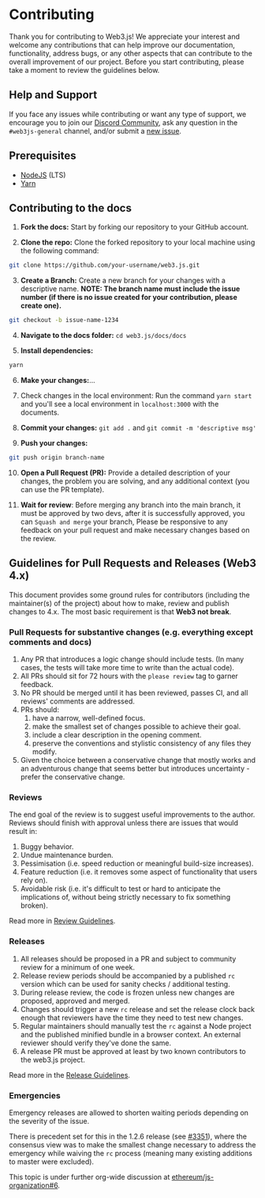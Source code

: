 # Contributing

Thank you for contributing to Web3.js! We appreciate your interest and welcome any contributions that can help improve our documentation, functionality, address bugs, or any other aspects that can contribute to the overall improvement of our project. Before you start contributing, please take a moment to review the guidelines below.

## Help and Support

If you face any issues while contributing or want any type of support, we encourage you to join our [Discord Community](https://discord.com/invite/3shNX8cqGR), ask any question in the `#web3js-general` channel, and/or submit a [new issue](https://github.com/web3/web3.js/issues/new).

## Prerequisites

- [NodeJS](https://nodejs.org/) (LTS)
- [Yarn](https://yarnpkg.com/)

## Contributing to the docs

1. **Fork the docs:** Start by forking our repository to your GitHub account.

2. **Clone the repo:** Clone the forked repository to your local machine using the following command:
```bash
git clone https://github.com/your-username/web3.js.git
```
3. **Create a Branch:** Create a new branch for your changes with a descriptive name.
    **NOTE: The branch name must include the issue number (if there is no issue created for your contribution, please create one).**
```bash
git checkout -b issue-name-1234
```
4. **Navigate to the docs folder:** `cd web3.js/docs/docs`

5. **Install dependencies:** 
```bash
yarn
```
6. **Make your changes:**...

7. Check changes in the local environment: Run the command `yarn start` and you'll see a local environment in `localhost:3000` with the documents.

8. **Commit your changes:** `git add .` and `git commit -m 'descriptive msg'` 

9. **Push your changes:**
```bash
git push origin branch-name
```

10. **Open a Pull Request (PR):** Provide a detailed description of your changes, the problem you are solving, and any additional context (you can use the PR template).

11. **Wait for review**: Before merging any branch into the main branch, it must be approved by two devs, after it is successfully approved, you can `Squash and merge` your branch, Please be responsive to any feedback on your pull request and make necessary changes based on the review.

## Guidelines for Pull Requests and Releases (Web3 4.x)

This document provides some ground rules for contributors (including the maintainer(s) of
the project) about how to make, review and publish changes to 4.x. The most basic requirement is
that **Web3 not break**.

### Pull Requests for substantive changes (e.g. everything except comments and docs)

1.  Any PR that introduces a logic change should include tests. (In many cases, the tests will take more time to write than the actual code).
1.  All PRs should sit for 72 hours with the `please review` tag to garner feedback.
1.  No PR should be merged until it has been reviewed, passes CI, and all reviews' comments are
    addressed.
1.  PRs should:
    1.  have a narrow, well-defined focus.
    1.  make the smallest set of changes possible to achieve their goal.
    1.  include a clear description in the opening comment.
    1.  preserve the conventions and stylistic consistency of any files they modify.
1.  Given the choice between a conservative change that mostly works and an adventurous change that seems better but introduces uncertainty - prefer the conservative change.

### Reviews

The end goal of the review is to suggest useful improvements to the author. Reviews should finish with approval unless there are issues that would result in:

1.  Buggy behavior.
1.  Undue maintenance burden.
1.  Pessimisation (i.e. speed reduction or meaningful build-size increases).
1.  Feature reduction (i.e. it removes some aspect of functionality that users rely on).
1.  Avoidable risk (i.e. it's difficult to test or hard to anticipate the implications of, without
    being strictly necessary to fix something broken).

Read more in [Review Guidelines](./REVIEW.md).

### Releases

1.  All releases should be proposed in a PR and subject to community review for a minimum of one week.
1.  Release review periods should be accompanied by a published `rc` version which can be used for sanity checks / additional testing.
1.  During release review, the code is frozen unless new changes are proposed, approved and merged.
1.  Changes should trigger a new `rc` release and set the release clock back enough that reviewers have the time they need to test new changes.
1.  Regular maintainers should manually test the `rc` against a Node project and the published
    minified bundle in a browser context. An external reviewer should verify they've done the same.
1.  A release PR must be approved at least by two known contributors to the web3.js project.

Read more in the [Release Guidelines](./RELEASE.md).

### Emergencies

Emergency releases are allowed to shorten waiting periods depending on the severity of the issue.

There is precedent set for this in the 1.2.6 release (see [#3351](https://github.com/ethereum/web3.js/pull/3351)), where the consensus view was to make the smallest change necessary to address the emergency while waiving the `rc` process (meaning many existing additions to master were excluded).

This topic is under further org-wide discussion at [ethereum/js-organization#6](https://github.com/ethereum/js-organization/issues/6).

